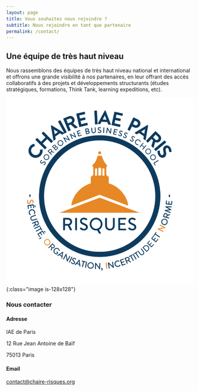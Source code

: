 ```yaml
---
layout: page
title: Vous souhaitez nous rejoindre ?
subtitle: Nous rejoindre en tant que partenaire
permalink: /contact/
---
```


## Une équipe de très haut niveau

Nous rassemblons des équipes de très haut niveau national et international et offrons une grande visibilité à nos partenaires, en leur offrant des accès collaboratifs à des projets et développements structurants (études stratégiques, formations, Think Tank, learning expeditions, etc).

![logo-chaire-risques](/assets/images/LogoChaireRisques.png){:class="image is-128x128"}


### Nous contacter 

#### Adresse

IAE de Paris

12 Rue Jean Antoine de Baïf

75013 Paris

#### Email

[contact@chaire-risques.org](mailto:contact@chaire-risques.org)


